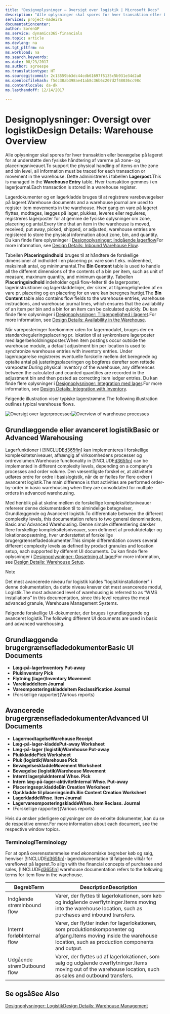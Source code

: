 ```yaml
---
title: "Designoplysninger – Oversigt over logistik | Microsoft Docs"
description: "Alle oplysninger skal spores for hver transaktion eller bevægelse på lageret for at understøtte den fysiske håndtering af varerne på zone- og placeringsniveauet. Dette administreres i tabellen **Lagerpost**. Hver transaktion gemmes i en lagerjournal."
services: project-madeira
documentationcenter: 
author: SorenGP
ms.service: dynamics365-financials
ms.topic: article
ms.devlang: na
ms.tgt_pltfrm: na
ms.workload: na
ms.search.keywords: 
ms.date: 08/23/2017
ms.author: sgroespe
ms.translationtype: HT
ms.sourcegitcommit: 2c13559bb3dc44cdb61697f5135c5b931e34d2a8
ms.openlocfilehash: f5dc30ab398ae41ab8c36b6c207d2f48036cc98c
ms.contentlocale: da-dk
ms.lasthandoff: 12/14/2017

---
```

# <a name="design-details-warehouse-overview"></a><span data-ttu-id="a2b4d-105">Designoplysninger: Oversigt over logistik</span><span class="sxs-lookup"><span data-stu-id="a2b4d-105">Design Details: Warehouse Overview</span></span>
<span data-ttu-id="a2b4d-106">Alle oplysninger skal spores for hver transaktion eller bevægelse på lageret for at understøtte den fysiske håndtering af varerne på zone- og placeringsniveauet.</span><span class="sxs-lookup"><span data-stu-id="a2b4d-106">To support the physical handling of items on the zone and bin level, all information must be traced for each transaction or movement in the warehouse.</span></span> <span data-ttu-id="a2b4d-107">Dette administreres i tabellen **Lagerpost**.</span><span class="sxs-lookup"><span data-stu-id="a2b4d-107">This is managed in the **Warehouse Entry** table.</span></span> <span data-ttu-id="a2b4d-108">Hver transaktion gemmes i en lagerjournal.</span><span class="sxs-lookup"><span data-stu-id="a2b4d-108">Each transaction is stored in a warehouse register.</span></span>  

<span data-ttu-id="a2b4d-109">Lagerdokumenter og en lagerkladde bruges til at registrere varebevægelser på lageret.</span><span class="sxs-lookup"><span data-stu-id="a2b4d-109">Warehouse documents and a warehouse journal are used to register item movements in the warehouse.</span></span> <span data-ttu-id="a2b4d-110">Hver gang en vare på lageret flyttes, modtages, lægges på lager, plukkes, leveres eller reguleres, registreres lagerposter for at gemme de fysiske oplysninger om zone, placering og antal.</span><span class="sxs-lookup"><span data-stu-id="a2b4d-110">Every time that an item in the warehouse is moved, received, put away, picked, shipped, or adjusted, warehouse entries are registered to store the physical information about zone, bin, and quantity.</span></span> <span data-ttu-id="a2b4d-111">Du kan finde flere oplysninger i [Designoplysninger: Indgående lagerflow](design-details-outbound-warehouse-flow.md)</span><span class="sxs-lookup"><span data-stu-id="a2b4d-111">For more information, see [Design Details: Inbound Warehouse Flow](design-details-outbound-warehouse-flow.md).</span></span>  

<span data-ttu-id="a2b4d-112">Tabellen **Placeringsindhold** bruges til at håndtere de forskellige dimensioner af indholdet i en placering pr. vare som f.eks. måleenhed, maksimalt antal, og minimumantal.</span><span class="sxs-lookup"><span data-stu-id="a2b4d-112">The **Bin Content** table is used to handle all the different dimensions of the contents of a bin per item, such as unit of measure, maximum quantity, and minimum quantity.</span></span> <span data-ttu-id="a2b4d-113">Tabellen **Placeringsindhold** indeholder også flow-felter til de lagerposter, lagerinstruktioner og lagerkladdelinjer, der sikrer, at tilgængeligheden af en vare pr. placering og en placering for en vare kan beregnes hurtigt.</span><span class="sxs-lookup"><span data-stu-id="a2b4d-113">The **Bin Content** table also contains flow fields to the warehouse entries, warehouse instructions, and warehouse journal lines, which ensures that the availability of an item per bin and a bin for an item can be calculated quickly.</span></span> <span data-ttu-id="a2b4d-114">Du kan finde flere oplysninger i [Designoplysninger: Tilgængelighed i lageret](design-details-availability-in-the-warehouse.md).</span><span class="sxs-lookup"><span data-stu-id="a2b4d-114">For more information, see [Design Details: Availability in the Warehouse](design-details-availability-in-the-warehouse.md).</span></span>  

<span data-ttu-id="a2b4d-115">Når vareposteringer forekommer uden for lagermodulet, bruges der en standardreguleringsplacering pr. lokation til at synkronisere lagerposter med lagerbeholdningsposter.</span><span class="sxs-lookup"><span data-stu-id="a2b4d-115">When item postings occur outside the warehouse module, a default adjustment bin per location is used to synchronize warehouse entries with inventory entries.</span></span> <span data-ttu-id="a2b4d-116">Under lageropgørelse registreres eventuelle forskelle mellem det beregnede og optalte antal på justeringsplaceringen og bogføres derefter som rettede vareposter.</span><span class="sxs-lookup"><span data-stu-id="a2b4d-116">During physical inventory of the warehouse, any differences between the calculated and counted quantities are recorded in the adjustment bin and then posted as correcting item ledger entries.</span></span> <span data-ttu-id="a2b4d-117">Du kan finde flere oplysninger i [Designoplysninger: Integration med lager](design-details-integration-with-inventory.md).</span><span class="sxs-lookup"><span data-stu-id="a2b4d-117">For more information, see [Design Details: Integration with Inventory](design-details-integration-with-inventory.md).</span></span>  

<span data-ttu-id="a2b4d-118">Følgende illustration viser typiske lagerstrømme.</span><span class="sxs-lookup"><span data-stu-id="a2b4d-118">The following illustration outlines typical warehouse flows.</span></span>  

<span data-ttu-id="a2b4d-119">![Oversigt over lagerprocesser](media/design_details_warehouse_management_overview.png "design_details_warehouse_management_overview")</span><span class="sxs-lookup"><span data-stu-id="a2b4d-119">![Overview of warehouse processes](media/design_details_warehouse_management_overview.png "design_details_warehouse_management_overview")</span></span>  

## <a name="basic-or-advanced-warehousing"></a><span data-ttu-id="a2b4d-120">Grundlæggende eller avanceret logistik</span><span class="sxs-lookup"><span data-stu-id="a2b4d-120">Basic or Advanced Warehousing</span></span>  
<span data-ttu-id="a2b4d-121">Lagerfunktioner i [!INCLUDE[d365fin](includes/d365fin_md.md)] kan implementeres i forskellige kompleksitetsniveauer, afhængig af virksomhedens processer og ordrevolumen.</span><span class="sxs-lookup"><span data-stu-id="a2b4d-121">Warehouse functionality in [!INCLUDE[d365fin](includes/d365fin_md.md)] can be implemented in different complexity levels, depending on a company’s processes and order volume.</span></span> <span data-ttu-id="a2b4d-122">Den væsentligste forskel er, at aktiviteter udføres ordre for ordre i basislogistik, når de er fælles for flere ordrer i avanceret logistik.</span><span class="sxs-lookup"><span data-stu-id="a2b4d-122">The main difference is that activities are performed order-by-order in basic warehousing when they are consolidated for multiple orders in advanced warehousing.</span></span>  

 <span data-ttu-id="a2b4d-123">Med henblik på at skelne mellem de forskellige kompleksitetsniveauer refererer denne dokumentation til to almindelige betegnelser, Grundlæggende og Avanceret logistik.</span><span class="sxs-lookup"><span data-stu-id="a2b4d-123">To differentiate between the different complexity levels, this documentation refers to two general denominations, Basic and Advanced Warehousing.</span></span> <span data-ttu-id="a2b4d-124">Denne simple differentiering dækker flere forskellige kompleksitetsniveauer, som defineret af produktdetaljer og lokationsopsætning, hver understøttet af forskellige brugergrænsefladedokumenter.</span><span class="sxs-lookup"><span data-stu-id="a2b4d-124">This simple differentiation covers several different complexity levels as defined by product granules and location setup, each supported by different UI documents.</span></span> <span data-ttu-id="a2b4d-125">Du kan finde flere oplysninger i [Designoplysninger: Opsætning af lager](design-details-warehouse-setup.md)</span><span class="sxs-lookup"><span data-stu-id="a2b4d-125">For more information, see [Design Details: Warehouse Setup](design-details-warehouse-setup.md).</span></span>  

> [!NOTE]  
>  <span data-ttu-id="a2b4d-126">Det mest avancerede niveau for logistik kaldes "logistikinstallationer" i denne dokumentation, da dette niveau kræver det mest avancerede modul, Logistik.</span><span class="sxs-lookup"><span data-stu-id="a2b4d-126">The most advanced level of warehousing is referred to as “WMS installations” in this documentation, since this level requires the most advanced granule, Warehouse Management Systems.</span></span>  

 <span data-ttu-id="a2b4d-127">Følgende forskellige UI-dokumenter, der bruges i grundlæggende og avanceret logistik.</span><span class="sxs-lookup"><span data-stu-id="a2b4d-127">The following different UI documents are used in basic and advanced warehousing.</span></span>  

## <a name="basic-ui-documents"></a><span data-ttu-id="a2b4d-128">Grundlæggende brugergrænsefladedokumenter</span><span class="sxs-lookup"><span data-stu-id="a2b4d-128">Basic UI Documents</span></span>  

-   <span data-ttu-id="a2b4d-129">**Læg-på-lager**</span><span class="sxs-lookup"><span data-stu-id="a2b4d-129">**Inventory Put-away**</span></span>  
-   <span data-ttu-id="a2b4d-130">**Pluk**</span><span class="sxs-lookup"><span data-stu-id="a2b4d-130">**Inventory Pick**</span></span>  
-   <span data-ttu-id="a2b4d-131">**Flytning (lager)**</span><span class="sxs-lookup"><span data-stu-id="a2b4d-131">**Inventory Movement**</span></span>  
-   <span data-ttu-id="a2b4d-132">**Varekladde**</span><span class="sxs-lookup"><span data-stu-id="a2b4d-132">**Item Journal**</span></span>  
-   <span data-ttu-id="a2b4d-133">**Vareomposteringskladde**</span><span class="sxs-lookup"><span data-stu-id="a2b4d-133">**Item Reclassification Journal**</span></span>  
-   <span data-ttu-id="a2b4d-134">(Forskellige rapporter)</span><span class="sxs-lookup"><span data-stu-id="a2b4d-134">(Various reports)</span></span>  

## <a name="advanced-ui-documents"></a><span data-ttu-id="a2b4d-135">Avancerede brugergrænsefladedokumenter</span><span class="sxs-lookup"><span data-stu-id="a2b4d-135">Advanced UI Documents</span></span>  

-   <span data-ttu-id="a2b4d-136">**Lagermodtagelse**</span><span class="sxs-lookup"><span data-stu-id="a2b4d-136">**Warehouse Receipt**</span></span>  
-   <span data-ttu-id="a2b4d-137">**Læg-på-lager-kladde**</span><span class="sxs-lookup"><span data-stu-id="a2b4d-137">**Put-away Worksheet**</span></span>  
-   <span data-ttu-id="a2b4d-138">**Læg-på-lager (logistik)**</span><span class="sxs-lookup"><span data-stu-id="a2b4d-138">**Warehouse Put-away**</span></span>  
-   <span data-ttu-id="a2b4d-139">**Plukkladde**</span><span class="sxs-lookup"><span data-stu-id="a2b4d-139">**Pick Worksheet**</span></span>  
-   <span data-ttu-id="a2b4d-140">**Pluk (logistik)**</span><span class="sxs-lookup"><span data-stu-id="a2b4d-140">**Warehouse Pick**</span></span>  
-   <span data-ttu-id="a2b4d-141">**Bevægelseskladde**</span><span class="sxs-lookup"><span data-stu-id="a2b4d-141">**Movement Worksheet**</span></span>  
-   <span data-ttu-id="a2b4d-142">**Bevægelse (logistik)**</span><span class="sxs-lookup"><span data-stu-id="a2b4d-142">**Warehouse Movement**</span></span>  
-   <span data-ttu-id="a2b4d-143">**Internt lagerpluk**</span><span class="sxs-lookup"><span data-stu-id="a2b4d-143">**Internal Whse. Pick**</span></span>  
-   <span data-ttu-id="a2b4d-144">**Intern læg-på-lager-aktivitet**</span><span class="sxs-lookup"><span data-stu-id="a2b4d-144">**Internal Whse. Put-away**</span></span>  
-   <span data-ttu-id="a2b4d-145">**Placeringsopr.kladde**</span><span class="sxs-lookup"><span data-stu-id="a2b4d-145">**Bin Creation Worksheet**</span></span>  
-   <span data-ttu-id="a2b4d-146">**Opr.kladde til placeringsindh.**</span><span class="sxs-lookup"><span data-stu-id="a2b4d-146">**Bin Content Creation Worksheet**</span></span>  
-   <span data-ttu-id="a2b4d-147">**Lagerkladde**</span><span class="sxs-lookup"><span data-stu-id="a2b4d-147">**Whse. Item Journal**</span></span>  
-   <span data-ttu-id="a2b4d-148">**Lagervareomposteringskladde**</span><span class="sxs-lookup"><span data-stu-id="a2b4d-148">**Whse. Item Reclass. Journal**</span></span>  
-   <span data-ttu-id="a2b4d-149">(Forskellige rapporter)</span><span class="sxs-lookup"><span data-stu-id="a2b4d-149">(Various reports)</span></span>  

<span data-ttu-id="a2b4d-150">Hvis du ønsker yderligere oplysninger om de enkelte dokumenter, kan du se de respektive emner.</span><span class="sxs-lookup"><span data-stu-id="a2b4d-150">For more information about each document, see the respective window topics.</span></span>  

### <a name="terminology"></a><span data-ttu-id="a2b4d-151">Terminologi</span><span class="sxs-lookup"><span data-stu-id="a2b4d-151">Terminology</span></span>  
<span data-ttu-id="a2b4d-152">For at opnå overensstemmelse med økonomiske begreber køb og salg, henviser [!INCLUDE[d365fin](includes/d365fin_md.md)]-lagerdokumentation til følgende vilkår for vareflowet på lageret.</span><span class="sxs-lookup"><span data-stu-id="a2b4d-152">To align with the financial concepts of purchases and sales, [!INCLUDE[d365fin](includes/d365fin_md.md)] warehouse documentation refers to the following terms for item flow in the warehouse.</span></span>  

|<span data-ttu-id="a2b4d-153">Begreb</span><span class="sxs-lookup"><span data-stu-id="a2b4d-153">Term</span></span>|<span data-ttu-id="a2b4d-154">Description</span><span class="sxs-lookup"><span data-stu-id="a2b4d-154">Description</span></span>|  
|----------|---------------------------------------|  
|<span data-ttu-id="a2b4d-155">Indgående strøm</span><span class="sxs-lookup"><span data-stu-id="a2b4d-155">Inbound flow</span></span>|<span data-ttu-id="a2b4d-156">Varer, der flyttes til lagerlokationen, som køb og indgående overflytninger.</span><span class="sxs-lookup"><span data-stu-id="a2b4d-156">Items moving into the warehouse location, such as purchases and inbound transfers.</span></span>|  
|<span data-ttu-id="a2b4d-157">Internt forløb</span><span class="sxs-lookup"><span data-stu-id="a2b4d-157">Internal flow</span></span>|<span data-ttu-id="a2b4d-158">Varer, der flytter inden for lagerlokationen, som produktionskomponenter og afgang.</span><span class="sxs-lookup"><span data-stu-id="a2b4d-158">Items moving inside the warehouse location, such as production components and output.</span></span>|  
|<span data-ttu-id="a2b4d-159">Udgående strøm</span><span class="sxs-lookup"><span data-stu-id="a2b4d-159">Outbound flow</span></span>|<span data-ttu-id="a2b4d-160">Varer, der flyttes ud af lagerlokationen, som salg og udgående overflytninger.</span><span class="sxs-lookup"><span data-stu-id="a2b4d-160">Items moving out of the warehouse location, such as sales and outbound transfers.</span></span>|  

## <a name="see-also"></a><span data-ttu-id="a2b4d-161">Se også</span><span class="sxs-lookup"><span data-stu-id="a2b4d-161">See Also</span></span>  
 [<span data-ttu-id="a2b4d-162">Designoplysninger: Logistik</span><span class="sxs-lookup"><span data-stu-id="a2b4d-162">Design Details: Warehouse Management</span></span>](design-details-warehouse-management.md)

